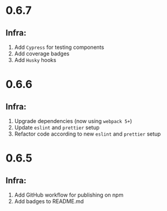 # 0.6.7

## Infra:

1. Add `Cypress` for testing components
2. Add coverage badges
3. Add `Husky` hooks

# 0.6.6

## Infra:

1. Upgrade dependencies (now using `webpack 5+`)
2. Update `eslint` and `prettier` setup
3. Refactor code according to new `eslint` and `prettier` setup

# 0.6.5

## Infra:

1. Add GitHub workflow for publishing on npm
2. Add badges to README.md
